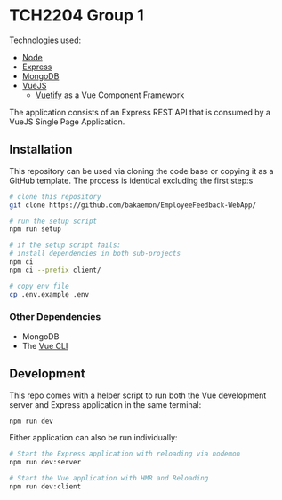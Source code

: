 # TCH2204 Group 1
Technologies used:
- [Node](https://nodejs.org/)
- [Express](http://expressjs.com/)
- [MongoDB](https://www.mongodb.com/)
- [VueJS](https://vuejs.org/)
  - [Vuetify](https://vuetifyjs.com/) as a Vue Component Framework

The application consists of an Express REST API that is consumed by a VueJS Single Page Application.

## Installation

This repository can be used via cloning the code base or copying it as a GitHub template. The process is identical excluding the first step:s

```sh
# clone this repository
git clone https://github.com/bakaemon/EmployeeFeedback-WebApp/

# run the setup script
npm run setup

# if the setup script fails:
# install dependencies in both sub-projects
npm ci
npm ci --prefix client/

# copy env file
cp .env.example .env
```

### Other Dependencies
 - MongoDB
 - The [Vue CLI](https://cli.vuejs.org/)

## Development

This repo comes with a helper script to run both the Vue development server and Express application in the same terminal:

```sh
npm run dev
```

Either application can also be run individually:

```sh
# Start the Express application with reloading via nodemon
npm run dev:server

# Start the Vue application with HMR and Reloading
npm run dev:client
```
